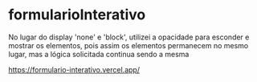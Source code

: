 # formularioInterativo

No lugar do display 'none' e 'block', utilizei a opacidade para esconder e mostrar os elementos, pois assim os elementos permanecem no mesmo lugar, mas a lógica solicitada continua sendo a mesma

https://formulario-interativo.vercel.app/
